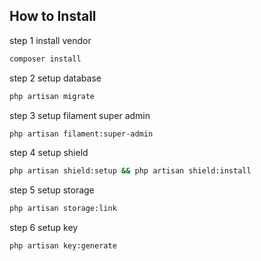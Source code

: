 ## How to Install

step 1 install vendor

```bash
composer install
```

step 2 setup database

```bash
php artisan migrate
```

step 3 setup filament super admin

```bash
php artisan filament:super-admin
```

step 4 setup shield

```bash
php artisan shield:setup && php artisan shield:install
```

step 5 setup storage

```bash
php artisan storage:link
```

step 6 setup key

```bash
php artisan key:generate
```
